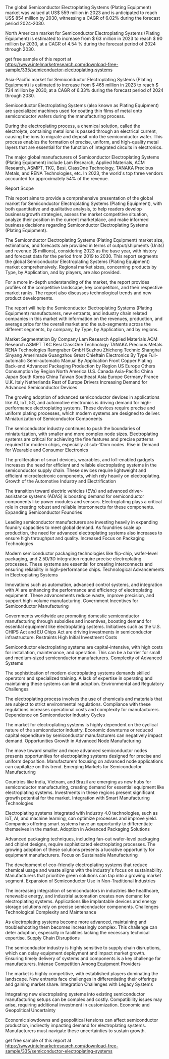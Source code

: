 The global Semiconductor Electroplating Systems (Plating Equipment) market was valued at US$ 559 million in 2023 and is anticipated to reach US$ 854 million by 2030, witnessing a CAGR of 6.02% during the forecast period 2024-2030.

North American market for Semiconductor Electroplating Systems (Plating Equipment) is estimated to increase from $ 63 million in 2023 to reach $ 90 million by 2030, at a CAGR of 4.54 % during the forecast period of 2024 through 2030.

get free sample of this report at https://www.intelmarketresearch.com/download-free-sample/335/semiconductor-electroplating-systems

Asia-Pacific market for Semiconductor Electroplating Systems (Plating Equipment) is estimated to increase from $ 465 million in 2023 to reach $ 724 million by 2030, at a CAGR of 6.33% during the forecast period of 2024 through 2030.

Semiconductor Electroplating Systems (also known as Plating Equipment) are specialized machines used for coating thin films of metal onto semiconductor wafers during the manufacturing process.

During the electroplating process, a chemical solution, called the electrolyte, containing metal ions is passed through an electrical current, causing the ions to migrate and deposit onto the semiconductor wafer. This process enables the formation of precise, uniform, and high-quality metal layers that are essential for the function of integrated circuits in electronics.

The major global manufacturers of Semiconductor Electroplating Systems (Plating Equipment) include Lam Research, Applied Materials, ACM Research, ASMPT, TKC, Besi, ClassOne Technology, TANAKA Precious Metals, and RENA Technologies, etc. In 2023, the world's top three vendors accounted for approximately 54% of the revenue.

Report Scope

This report aims to provide a comprehensive presentation of the global market for Semiconductor Electroplating Systems (Plating Equipment), with both quantitative and qualitative analysis, to help readers develop business/growth strategies, assess the market competitive situation, analyze their position in the current marketplace, and make informed business decisions regarding Semiconductor Electroplating Systems (Plating Equipment).

The Semiconductor Electroplating Systems (Plating Equipment) market size, estimations, and forecasts are provided in terms of output/shipments (Units) and revenue ($ millions), considering 2023 as the base year, with history and forecast data for the period from 2019 to 2030. This report segments the global Semiconductor Electroplating Systems (Plating Equipment) market comprehensively. Regional market sizes, concerning products by Type, by Application, and by players, are also provided.

For a more in-depth understanding of the market, the report provides profiles of the competitive landscape, key competitors, and their respective market ranks. The report also discusses technological trends and new product developments.

The report will help the Semiconductor Electroplating Systems (Plating Equipment) manufacturers, new entrants, and industry chain related companies in this market with information on the revenues, production, and average price for the overall market and the sub-segments across the different segments, by company, by Type, by Application, and by regions.

Market Segmentation By Company
Lam Research
Applied Materials
ACM Research
ASMPT
TKC
Besi
ClassOne Technology
TANAKA Precious Metals
RENA Technologies
Ramgraber GmbH
Suzhou Zhicheng
Technic
Shanghai Sinyang
Amerimade
Guangzhou Great Chieftain Electronics
By Type
Full-automatic
Semi-automatic
Manual
By Application
Front Copper Plating
Back-end Advanced Packaging
Production by Region
US
Europe
Others
Consumption by Region
North America
U.S.
Canada
Asia-Pacific
China
Japan
South Korea
China Taiwan
Southeast Asia
Europe
Germany
France
U.K.
Italy
Netherlands
Rest of Europe
Drivers
Increasing Demand for Advanced Semiconductor Devices

The growing adoption of advanced semiconductor devices in applications like AI, IoT, 5G, and automotive electronics is driving demand for high-performance electroplating systems.
These devices require precise and uniform plating processes, which modern systems are designed to deliver.
Miniaturization of Semiconductor Components

The semiconductor industry continues to push the boundaries of miniaturization, with smaller and more complex node sizes.
Electroplating systems are critical for achieving the fine features and precise patterns required for modern chips, especially at sub-10nm nodes.
Rise in Demand for Wearable and Consumer Electronics

The proliferation of smart devices, wearables, and IoT-enabled gadgets increases the need for efficient and reliable electroplating systems in the semiconductor supply chain.
These devices require lightweight and efficient microelectronic components, which rely heavily on electroplating.
Growth of the Automotive Industry and Electrification

The transition toward electric vehicles (EVs) and advanced driver-assistance systems (ADAS) is boosting demand for semiconductor components like power modules and sensors.
Electroplating plays a critical role in creating robust and reliable interconnects for these components.
Expanding Semiconductor Foundries

Leading semiconductor manufacturers are investing heavily in expanding foundry capacities to meet global demand.
As foundries scale up production, the need for advanced electroplating systems also increases to ensure high throughput and quality.
Increased Focus on Packaging Technologies

Modern semiconductor packaging technologies like flip-chip, wafer-level packaging, and 2.5D/3D integration require precise electroplating processes.
These systems are essential for creating interconnects and ensuring reliability in high-performance chips.
Technological Advancements in Electroplating Systems

Innovations such as automation, advanced control systems, and integration with AI are enhancing the performance and efficiency of electroplating equipment.
These advancements reduce waste, improve precision, and support high-volume manufacturing.
Government Incentives for Semiconductor Manufacturing

Governments worldwide are promoting domestic semiconductor manufacturing through subsidies and incentives, boosting demand for essential equipment like electroplating systems.
Initiatives such as the U.S. CHIPS Act and EU Chips Act are driving investments in semiconductor infrastructure.
Restraints
High Initial Investment Costs

Semiconductor electroplating systems are capital-intensive, with high costs for installation, maintenance, and operation.
This can be a barrier for small and medium-sized semiconductor manufacturers.
Complexity of Advanced Systems

The sophistication of modern electroplating systems demands skilled operators and specialized training.
A lack of expertise in operating and maintaining these systems can limit adoption.
Environmental and Regulatory Challenges

The electroplating process involves the use of chemicals and materials that are subject to strict environmental regulations.
Compliance with these regulations increases operational costs and complexity for manufacturers.
Dependence on Semiconductor Industry Cycles

The market for electroplating systems is highly dependent on the cyclical nature of the semiconductor industry.
Economic downturns or reduced capital expenditure by semiconductor manufacturers can negatively impact demand.
Opportunities
Growth in Advanced Node Manufacturing

The move toward smaller and more advanced semiconductor nodes presents opportunities for electroplating systems designed for precise and uniform deposition.
Manufacturers focusing on advanced node applications can capitalize on this trend.
Emerging Markets for Semiconductor Manufacturing

Countries like India, Vietnam, and Brazil are emerging as new hubs for semiconductor manufacturing, creating demand for essential equipment like electroplating systems.
Investments in these regions present significant growth potential for the market.
Integration with Smart Manufacturing Technologies

Electroplating systems integrated with Industry 4.0 technologies, such as IoT, AI, and machine learning, can optimize processes and improve yield.
Companies offering smart systems have an opportunity to differentiate themselves in the market.
Adoption in Advanced Packaging Solutions

Advanced packaging techniques, including fan-out wafer-level packaging and chiplet designs, require sophisticated electroplating processes.
The growing adoption of these solutions presents a lucrative opportunity for equipment manufacturers.
Focus on Sustainable Manufacturing

The development of eco-friendly electroplating systems that reduce chemical usage and waste aligns with the industry's focus on sustainability.
Manufacturers that prioritize green solutions can tap into a growing market segment.
Expansion of Semiconductor Use in Non-Traditional Industries

The increasing integration of semiconductors in industries like healthcare, renewable energy, and industrial automation creates new demand for electroplating systems.
Applications like implantable devices and energy storage solutions rely on precise semiconductor components.
Challenges
Technological Complexity and Maintenance

As electroplating systems become more advanced, maintaining and troubleshooting them becomes increasingly complex.
This challenge can deter adoption, especially in facilities lacking the necessary technical expertise.
Supply Chain Disruptions

The semiconductor industry is highly sensitive to supply chain disruptions, which can delay equipment deployment and impact market growth.
Ensuring timely delivery of systems and components is a key challenge for manufacturers.
Intense Competition Among Equipment Providers

The market is highly competitive, with established players dominating the landscape.
New entrants face challenges in differentiating their offerings and gaining market share.
Integration Challenges with Legacy Systems

Integrating new electroplating systems into existing semiconductor manufacturing setups can be complex and costly.
Compatibility issues may arise, requiring additional investment in customization.
Economic and Geopolitical Uncertainty

Economic slowdowns and geopolitical tensions can affect semiconductor production, indirectly impacting demand for electroplating systems.
Manufacturers must navigate these uncertainties to sustain growth.


get free sample of this report at https://www.intelmarketresearch.com/download-free-sample/335/semiconductor-electroplating-systems

